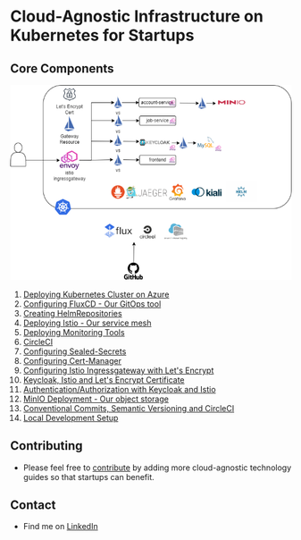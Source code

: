 # Cloud-Agnostic Infrastructure on Kubernetes for Startups

## Core Components
![Alt text](images/platform-v3.png?raw=true "kubeflex Platform")

1. [Deploying Kubernetes Cluster on Azure](kubernetes) 
2. [Configuring FluxCD - Our GitOps tool](docs/technical-guides/fluxcd.md)
3. [Creating HelmRepositories](docs/technical-guides/helmrepositories.md)
4. [Deploying Istio - Our service mesh](docs/technical-guides/istio.md)
5. [Deploying Monitoring Tools](/technical-guides/monitoring.md)
6. [CircleCI](docs/technical-guides/circleci.md)
7. [Configuring Sealed-Secrets](docs/technical-guides/sealed-secrets.md)
8. [Configuring Cert-Manager](docs/technical-guides/cert-manager.md)
9. [Configuring Istio Ingressgateway with Let's Encrypt](docs/technical-guides/ingressgateway.md)
10. [Keycloak, Istio and Let's Encrypt Certificate](docs/technical-guides/keycloak.md)
11. [Authentication/Authorization with Keycloak and Istio](docs/technical-guides/auth.md)
12. [MinIO Deployment - Our object storage](docs/technical-guides/minio.md)
13. [Conventional Commits, Semantic Versioning and CircleCI](docs/technical-guides/release.md)
14. [Local Development Setup](docs/technical-guides/local.md)

## Contributing

* Please feel free to [contribute](https://github.com/kubeflex-io/kubeflex) by adding more cloud-agnostic technology guides so that startups can benefit.

## Contact

* Find me on [LinkedIn](https://www.linkedin.com/in/sajeeval)
